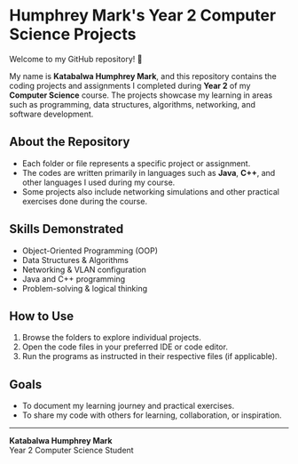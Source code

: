 # Humphrey Mark's Year 2 Computer Science Projects

Welcome to my GitHub repository! 👋

My name is **Katabalwa Humphrey Mark**, and this repository contains the coding projects and assignments I completed during **Year 2** of my **Computer Science** course. The projects showcase my learning in areas such as programming, data structures, algorithms, networking, and software development.

## About the Repository
- Each folder or file represents a specific project or assignment.
- The codes are written primarily in languages such as **Java**, **C++**, and other languages I used during my course.
- Some projects also include networking simulations and other practical exercises done during the course.

## Skills Demonstrated
- Object-Oriented Programming (OOP)  
- Data Structures & Algorithms  
- Networking & VLAN configuration  
- Java and C++ programming  
- Problem-solving & logical thinking  

## How to Use
1. Browse the folders to explore individual projects.  
2. Open the code files in your preferred IDE or code editor.  
3. Run the programs as instructed in their respective files (if applicable).  

## Goals
- To document my learning journey and practical exercises.  
- To share my code with others for learning, collaboration, or inspiration.  

---

**Katabalwa Humphrey Mark**  
Year 2 Computer Science Student
